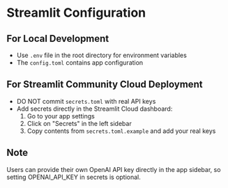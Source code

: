 # Streamlit Configuration

## For Local Development
- Use `.env` file in the root directory for environment variables
- The `config.toml` contains app configuration

## For Streamlit Community Cloud Deployment
- DO NOT commit `secrets.toml` with real API keys
- Add secrets directly in the Streamlit Cloud dashboard:
  1. Go to your app settings
  2. Click on "Secrets" in the left sidebar
  3. Copy contents from `secrets.toml.example` and add your real keys

## Note
Users can provide their own OpenAI API key directly in the app sidebar, so setting OPENAI_API_KEY in secrets is optional.